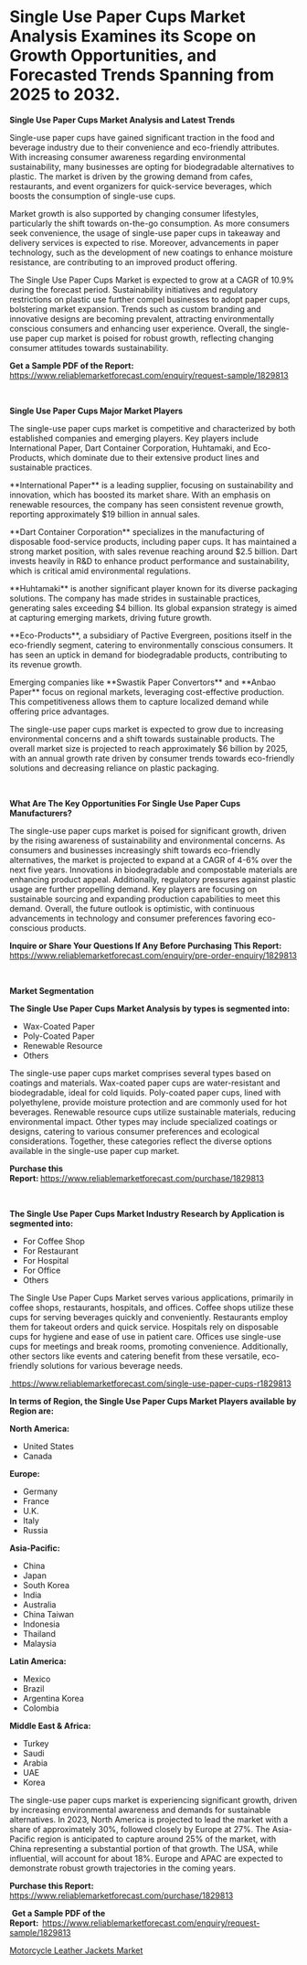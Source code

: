 <p><h1>Single Use Paper Cups Market Analysis Examines its Scope on Growth Opportunities, and Forecasted Trends Spanning from 2025 to 2032.</h1></p><p><strong>Single Use Paper Cups Market Analysis and Latest Trends</strong></p>
<p><p>Single-use paper cups have gained significant traction in the food and beverage industry due to their convenience and eco-friendly attributes. With increasing consumer awareness regarding environmental sustainability, many businesses are opting for biodegradable alternatives to plastic. The market is driven by the growing demand from cafes, restaurants, and event organizers for quick-service beverages, which boosts the consumption of single-use cups.</p><p>Market growth is also supported by changing consumer lifestyles, particularly the shift towards on-the-go consumption. As more consumers seek convenience, the usage of single-use paper cups in takeaway and delivery services is expected to rise. Moreover, advancements in paper technology, such as the development of new coatings to enhance moisture resistance, are contributing to an improved product offering.</p><p>The Single Use Paper Cups Market is expected to grow at a CAGR of 10.9% during the forecast period. Sustainability initiatives and regulatory restrictions on plastic use further compel businesses to adopt paper cups, bolstering market expansion. Trends such as custom branding and innovative designs are becoming prevalent, attracting environmentally conscious consumers and enhancing user experience. Overall, the single-use paper cup market is poised for robust growth, reflecting changing consumer attitudes towards sustainability.</p></p>
<p><strong>Get a Sample PDF of the Report:&nbsp;</strong> <a href="https://www.reliablemarketforecast.com/enquiry/request-sample/1829813?utm_campaign=2450&utm_medium=2&utm_source=Github&utm_content=ia&utm_term=05042025&utm_id=single-use-paper-cups">https://www.reliablemarketforecast.com/enquiry/request-sample/1829813</a></p>
<p>&nbsp;</p>
<p><strong>Single Use Paper Cups Major Market Players</strong></p>
<p><p>The single-use paper cups market is competitive and characterized by both established companies and emerging players. Key players include International Paper, Dart Container Corporation, Huhtamaki, and Eco-Products, which dominate due to their extensive product lines and sustainable practices. </p><p>**International Paper** is a leading supplier, focusing on sustainability and innovation, which has boosted its market share. With an emphasis on renewable resources, the company has seen consistent revenue growth, reporting approximately $19 billion in annual sales.</p><p>**Dart Container Corporation** specializes in the manufacturing of disposable food-service products, including paper cups. It has maintained a strong market position, with sales revenue reaching around $2.5 billion. Dart invests heavily in R&D to enhance product performance and sustainability, which is critical amid environmental regulations.</p><p>**Huhtamaki** is another significant player known for its diverse packaging solutions. The company has made strides in sustainable practices, generating sales exceeding $4 billion. Its global expansion strategy is aimed at capturing emerging markets, driving future growth.</p><p>**Eco-Products**, a subsidiary of Pactive Evergreen, positions itself in the eco-friendly segment, catering to environmentally conscious consumers. It has seen an uptick in demand for biodegradable products, contributing to its revenue growth.</p><p>Emerging companies like **Swastik Paper Convertors** and **Anbao Paper** focus on regional markets, leveraging cost-effective production. This competitiveness allows them to capture localized demand while offering price advantages.</p><p>The single-use paper cups market is expected to grow due to increasing environmental concerns and a shift towards sustainable products. The overall market size is projected to reach approximately $6 billion by 2025, with an annual growth rate driven by consumer trends towards eco-friendly solutions and decreasing reliance on plastic packaging.</p></p>
<p>&nbsp;</p>
<p><strong>What Are The Key Opportunities For Single Use Paper Cups Manufacturers?</strong></p>
<p><p>The single-use paper cups market is poised for significant growth, driven by the rising awareness of sustainability and environmental concerns. As consumers and businesses increasingly shift towards eco-friendly alternatives, the market is projected to expand at a CAGR of 4-6% over the next five years. Innovations in biodegradable and compostable materials are enhancing product appeal. Additionally, regulatory pressures against plastic usage are further propelling demand. Key players are focusing on sustainable sourcing and expanding production capabilities to meet this demand. Overall, the future outlook is optimistic, with continuous advancements in technology and consumer preferences favoring eco-conscious products.</p></p>
<p><strong>Inquire or Share Your Questions If Any Before Purchasing This Report:</strong> <a href="https://www.reliablemarketforecast.com/enquiry/pre-order-enquiry/1829813?utm_campaign=2450&utm_medium=2&utm_source=Github&utm_content=ia&utm_term=05042025&utm_id=single-use-paper-cups">https://www.reliablemarketforecast.com/enquiry/pre-order-enquiry/1829813</a></p>
<p>&nbsp;</p>
<p><strong>Market Segmentation</strong></p>
<p><strong>The Single Use Paper Cups Market Analysis by types is segmented into:</strong></p>
<p><ul><li>Wax-Coated Paper</li><li>Poly-Coated Paper</li><li>Renewable Resource</li><li>Others</li></ul></p>
<p><p>The single-use paper cups market comprises several types based on coatings and materials. Wax-coated paper cups are water-resistant and biodegradable, ideal for cold liquids. Poly-coated paper cups, lined with polyethylene, provide moisture protection and are commonly used for hot beverages. Renewable resource cups utilize sustainable materials, reducing environmental impact. Other types may include specialized coatings or designs, catering to various consumer preferences and ecological considerations. Together, these categories reflect the diverse options available in the single-use paper cup market.</p></p>
<p><strong>Purchase this Report:&nbsp;</strong><a href="https://www.reliablemarketforecast.com/purchase/1829813?utm_campaign=2450&utm_medium=2&utm_source=Github&utm_content=ia&utm_term=05042025&utm_id=single-use-paper-cups">https://www.reliablemarketforecast.com/purchase/1829813</a></p>
<p>&nbsp;</p>
<p><strong>The Single Use Paper Cups Market Industry Research by Application is segmented into:</strong></p>
<p><ul><li>For Coffee Shop</li><li>For Restaurant</li><li>For Hospital</li><li>For Office</li><li>Others</li></ul></p>
<p><p>The Single Use Paper Cups Market serves various applications, primarily in coffee shops, restaurants, hospitals, and offices. Coffee shops utilize these cups for serving beverages quickly and conveniently. Restaurants employ them for takeout orders and quick service. Hospitals rely on disposable cups for hygiene and ease of use in patient care. Offices use single-use cups for meetings and break rooms, promoting convenience. Additionally, other sectors like events and catering benefit from these versatile, eco-friendly solutions for various beverage needs.</p></p>
<p><a href="https://www.reliablemarketforecast.com/single-use-paper-cups-r1829813?utm_campaign=2450&utm_medium=2&utm_source=Github&utm_content=ia&utm_term=05042025&utm_id=single-use-paper-cups">&nbsp;https://www.reliablemarketforecast.com/single-use-paper-cups-r1829813</a></p>
<p><strong>In terms of Region, the Single Use Paper Cups Market Players available by Region are:</strong></p>
<p>
    <p> <strong> North America: </strong>
        <ul>
            <li>United States</li>
            <li>Canada</li>
        </ul>
        </p> 
    <p> <strong> Europe: </strong>
        <ul>
            <li>Germany</li>
            <li>France</li>
            <li>U.K.</li>
            <li>Italy</li>
            <li>Russia</li>
        </ul>
        </p> 
    <p> <strong> Asia-Pacific: </strong>
        <ul>
            <li>China</li>
            <li>Japan</li>
            <li>South Korea</li>
            <li>India</li>
            <li>Australia</li>
            <li>China Taiwan</li>
            <li>Indonesia</li>
            <li>Thailand</li>
            <li>Malaysia</li>
        </ul>
        </p> 
    <p> <strong> Latin America: </strong>
        <ul>
            <li>Mexico</li>
            <li>Brazil</li>
            <li>Argentina Korea</li>
            <li>Colombia</li>
        </ul>
        </p> 
    <p> <strong> Middle East & Africa: </strong>
        <ul>
            <li>Turkey</li>
            <li>Saudi</li>
            <li>Arabia</li>
            <li>UAE</li>
            <li>Korea</li>
        </ul>
    </p>
    </p>
<p><p>The single-use paper cups market is experiencing significant growth, driven by increasing environmental awareness and demands for sustainable alternatives. In 2023, North America is projected to lead the market with a share of approximately 30%, followed closely by Europe at 27%. The Asia-Pacific region is anticipated to capture around 25% of the market, with China representing a substantial portion of that growth. The USA, while influential, will account for about 18%. Europe and APAC are expected to demonstrate robust growth trajectories in the coming years.</p></p>
<p><strong>Purchase this Report: </strong><a href="https://www.reliablemarketforecast.com/purchase/1829813?utm_campaign=2450&utm_medium=2&utm_source=Github&utm_content=ia&utm_term=05042025&utm_id=single-use-paper-cups">https://www.reliablemarketforecast.com/purchase/1829813</a></p>
<p>&nbsp;<strong>Get a Sample PDF of the Report:&nbsp;&nbsp;</strong><a href="https://www.reliablemarketforecast.com/enquiry/request-sample/1829813?utm_campaign=2450&utm_medium=2&utm_source=Github&utm_content=ia&utm_term=05042025&utm_id=single-use-paper-cups">https://www.reliablemarketforecast.com/enquiry/request-sample/1829813</a></p>
<p><strong></strong></p>
<p><p><a href="https://github.com/curinbucan9/Market-Research-Report-List-1/blob/main/motorcycle-leather-jackets-market.md?utm_campaign=2450&utm_medium=2&utm_source=Github&utm_content=ia&utm_term=05042025&utm_id=single-use-paper-cups">Motorcycle Leather Jackets Market</a></p></p>